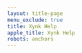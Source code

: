 ```yaml
---
layout: title-page
menu_exclude: true
title: Xynk Help
apple_title: Xynk Help
robots: anchors
---
```


